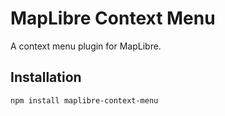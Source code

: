 # MapLibre Context Menu

A context menu plugin for MapLibre.

## Installation

```sh
npm install maplibre-context-menu